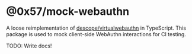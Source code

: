 # @0x57/mock-webauthn

A loose reimplementation of [descope/virtualwebauthn](https://github.com/descope/virtualwebauthn) in TypeScript. This package is used to mock client-side WebAuthn interactions for CI testing.

TODO: Write docs!